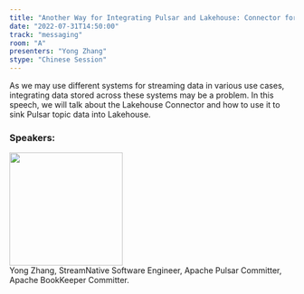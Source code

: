 ```yaml
---
title: "Another Way for Integrating Pulsar and Lakehouse: Connector for Sinking Pulsar Topic Data into the Lakehouse Storage"
date: "2022-07-31T14:50:00"
track: "messaging"
room: "A"
presenters: "Yong Zhang"
stype: "Chinese Session"
---
```

As we may use different systems for streaming data in various use cases, integrating data stored across these systems may be a problem. In this speech, we will talk about the Lakehouse Connector and how to use it to sink Pulsar topic data into Lakehouse.
 ### Speakers: 
 <img src="images/speaker/1207.png" width="200" /><br>Yong Zhang, StreamNative Software Engineer, Apache Pulsar Committer, Apache BookKeeper Committer.

 